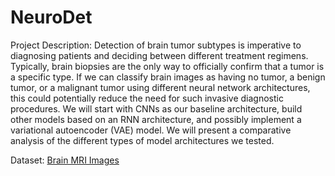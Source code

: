# NeuroDet

Project Description:
Detection of brain tumor subtypes is imperative to diagnosing patients and deciding between different treatment regimens. Typically, brain biopsies are the only way to officially confirm that a tumor is a specific type. If we can classify brain images as having no tumor, a benign tumor, or a malignant tumor using different neural network architectures, this could potentially reduce the need for such invasive diagnostic procedures. We will start with CNNs as our baseline architecture, build other models based on an RNN architecture, and possibly implement a variational autoencoder (VAE) model. We will present a comparative analysis of the different types of model architectures we tested.

Dataset: [Brain MRI Images](https://www.kaggle.com/sartajbhuvaji/brain-tumor-classification-mri)
